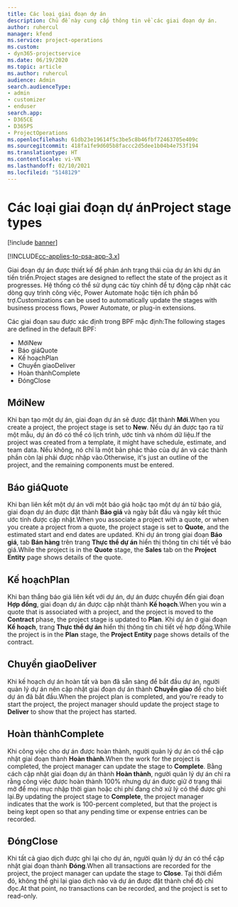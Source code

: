 ```yaml
---
title: Các loại giai đoạn dự án
description: Chủ đề này cung cấp thông tin về các giai đoạn dự án.
author: ruhercul
manager: kfend
ms.service: project-operations
ms.custom:
- dyn365-projectservice
ms.date: 06/19/2020
ms.topic: article
ms.author: ruhercul
audience: Admin
search.audienceType:
- admin
- customizer
- enduser
search.app:
- D365CE
- D365PS
- ProjectOperations
ms.openlocfilehash: 61db23e19614f5c3be5c8b46fbf72463705e409c
ms.sourcegitcommit: 418fa1fe9d605b8faccc2d5dee1b04b4e753f194
ms.translationtype: HT
ms.contentlocale: vi-VN
ms.lasthandoff: 02/10/2021
ms.locfileid: "5148129"
---
```

# <a name="project-stage-types"></a><span data-ttu-id="e07c2-103">Các loại giai đoạn dự án</span><span class="sxs-lookup"><span data-stu-id="e07c2-103">Project stage types</span></span> 

[!include [banner](../includes/psa-now-project-operations.md)]

[!INCLUDE[cc-applies-to-psa-app-3.x](../includes/cc-applies-to-psa-app-3x.md)]

<span data-ttu-id="e07c2-104">Giai đoạn dự án được thiết kế để phản ánh trạng thái của dự án khi dự án tiến triển.</span><span class="sxs-lookup"><span data-stu-id="e07c2-104">Project stages are designed to reflect the state of the project as it progresses.</span></span> <span data-ttu-id="e07c2-105">Hệ thống có thể sử dụng các tùy chỉnh để tự động cập nhật các dòng quy trình công việc, Power Automate hoặc tiện ích phần bổ trợ.</span><span class="sxs-lookup"><span data-stu-id="e07c2-105">Customizations can be used to automatically update the stages with business process flows, Power Automate, or plug-in extensions.</span></span>

<span data-ttu-id="e07c2-106">Các giai đoạn sau được xác định trong BPF mặc định:</span><span class="sxs-lookup"><span data-stu-id="e07c2-106">The following stages are defined in the default BPF:</span></span>

- <span data-ttu-id="e07c2-107">Mới</span><span class="sxs-lookup"><span data-stu-id="e07c2-107">New</span></span>
- <span data-ttu-id="e07c2-108">Báo giá</span><span class="sxs-lookup"><span data-stu-id="e07c2-108">Quote</span></span>
- <span data-ttu-id="e07c2-109">Kế hoạch</span><span class="sxs-lookup"><span data-stu-id="e07c2-109">Plan</span></span>
- <span data-ttu-id="e07c2-110">Chuyển giao</span><span class="sxs-lookup"><span data-stu-id="e07c2-110">Deliver</span></span>
- <span data-ttu-id="e07c2-111">Hoàn thành</span><span class="sxs-lookup"><span data-stu-id="e07c2-111">Complete</span></span>
- <span data-ttu-id="e07c2-112">Đóng</span><span class="sxs-lookup"><span data-stu-id="e07c2-112">Close</span></span> 

## <a name="new"></a><span data-ttu-id="e07c2-113">Mới</span><span class="sxs-lookup"><span data-stu-id="e07c2-113">New</span></span>

<span data-ttu-id="e07c2-114">Khi bạn tạo một dự án, giai đoạn dự án sẽ được đặt thành **Mới**.</span><span class="sxs-lookup"><span data-stu-id="e07c2-114">When you create a project, the project stage is set to **New**.</span></span> <span data-ttu-id="e07c2-115">Nếu dự án được tạo ra từ một mẫu, dự án đó có thể có lịch trình, ước tính và nhóm dữ liệu.</span><span class="sxs-lookup"><span data-stu-id="e07c2-115">If the project was created from a template, it might have schedule, estimate, and team data.</span></span> <span data-ttu-id="e07c2-116">Nếu không, nó chỉ là một bản phác thảo của dự án và các thành phần còn lại phải được nhập vào.</span><span class="sxs-lookup"><span data-stu-id="e07c2-116">Otherwise, it's just an outline of the project, and the remaining components must be entered.</span></span>

## <a name="quote"></a><span data-ttu-id="e07c2-117">Báo giá</span><span class="sxs-lookup"><span data-stu-id="e07c2-117">Quote</span></span>

<span data-ttu-id="e07c2-118">Khi bạn liên kết một dự án với một báo giá hoặc tạo một dự án từ báo giá, giai đoạn dự án được đặt thành **Báo giá** và ngày bắt đầu và ngày kết thúc ước tính được cập nhật.</span><span class="sxs-lookup"><span data-stu-id="e07c2-118">When you associate a project with a quote, or when you create a project from a quote, the project stage is set to **Quote**, and the estimated start and end dates are updated.</span></span> <span data-ttu-id="e07c2-119">Khi dự án trong giai đoạn **Báo giá**, tab **Bán hàng** trên trang **Thực thể dự án** hiển thị thông tin chi tiết về báo giá.</span><span class="sxs-lookup"><span data-stu-id="e07c2-119">While the project is in the **Quote** stage, the **Sales** tab on the **Project Entity** page shows details of the quote.</span></span>

## <a name="plan"></a><span data-ttu-id="e07c2-120">Kế hoạch</span><span class="sxs-lookup"><span data-stu-id="e07c2-120">Plan</span></span>

<span data-ttu-id="e07c2-121">Khi bạn thắng báo giá liên kết với dự án, dự án được chuyển đến giai đoạn **Hợp đồng**, giai đoạn dự án được cập nhật thành **Kế hoạch**.</span><span class="sxs-lookup"><span data-stu-id="e07c2-121">When you win a quote that is associated with a project, and the project is moved to the **Contract** phase, the project stage is updated to **Plan**.</span></span> <span data-ttu-id="e07c2-122">Khi dự án ở giai đoạn **Kế hoạch**, trang **Thực thể dự án** hiển thị thông tin chi tiết về hợp đồng.</span><span class="sxs-lookup"><span data-stu-id="e07c2-122">While the project is in the **Plan** stage, the **Project Entity** page shows details of the contract.</span></span>

## <a name="deliver"></a><span data-ttu-id="e07c2-123">Chuyển giao</span><span class="sxs-lookup"><span data-stu-id="e07c2-123">Deliver</span></span>

<span data-ttu-id="e07c2-124">Khi kế hoạch dự án hoàn tất và bạn đã sẵn sàng để bắt đầu dự án, người quản lý dự án nên cập nhật giai đoạn dự án thành **Chuyển giao** để cho biết dự án đã bắt đầu.</span><span class="sxs-lookup"><span data-stu-id="e07c2-124">When the project plan is completed, and you're ready to start the project, the project manager should update the project stage to **Deliver** to show that the project has started.</span></span>

## <a name="complete"></a><span data-ttu-id="e07c2-125">Hoàn thành</span><span class="sxs-lookup"><span data-stu-id="e07c2-125">Complete</span></span> 

<span data-ttu-id="e07c2-126">Khi công việc cho dự án được hoàn thành, người quản lý dự án có thể cập nhật giai đoạn thành **Hoàn thành**.</span><span class="sxs-lookup"><span data-stu-id="e07c2-126">When the work for the project is completed, the project manager can update the stage to **Complete**.</span></span> <span data-ttu-id="e07c2-127">Bằng cách cập nhật giai đoạn dự án thành **Hoàn thành**, người quản lý dự án chỉ ra rằng công việc được hoàn thành 100% nhưng dự án được giữ ở trạng thái mở để mọi mục nhập thời gian hoặc chi phí đang chờ xử lý có thể được ghi lại.</span><span class="sxs-lookup"><span data-stu-id="e07c2-127">By updating the project stage to **Complete**, the project manager indicates that the work is 100-percent completed, but that the project is being kept open so that any pending time or expense entries can be recorded.</span></span>

## <a name="close"></a><span data-ttu-id="e07c2-128">Đóng</span><span class="sxs-lookup"><span data-stu-id="e07c2-128">Close</span></span>

<span data-ttu-id="e07c2-129">Khi tất cả giao dịch được ghi lại cho dự án, người quản lý dự án có thể cập nhật giai đoạn thành **Đóng**.</span><span class="sxs-lookup"><span data-stu-id="e07c2-129">When all transactions are recorded for the project, the project manager can update the stage to **Close**.</span></span> <span data-ttu-id="e07c2-130">Tại thời điểm đó, không thể ghi lại giao dịch nào và dự án được đặt thành chế độ chỉ đọc.</span><span class="sxs-lookup"><span data-stu-id="e07c2-130">At that point, no transactions can be recorded, and the project is set to read-only.</span></span>
